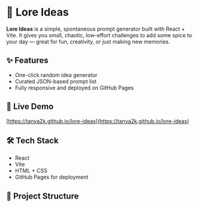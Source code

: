 # 🌟 Lore Ideas

**Lore Ideas** is a simple, spontaneous prompt generator built with React + Vite. It gives you small, chaotic, low-effort challenges to add some spice to your day — great for fun, creativity, or just making new memories.

## ✨ Features
- One-click random idea generator
- Curated JSON-based prompt list
- Fully responsive and deployed on GitHub Pages

## 🔗 Live Demo
[https://tanya2k.github.io/lore-ideas](https://tanya2k.github.io/lore-ideas)

## 🛠 Tech Stack
- React
- Vite
- HTML + CSS
- GitHub Pages for deployment

## 📁 Project Structure
